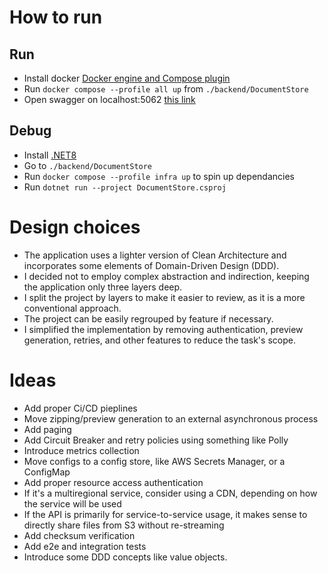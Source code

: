 # How to run
## Run
* Install docker <a href="https://docs.docker.com/desktop/">Docker engine and Compose plugin</a></br>
* Run `docker compose --profile all up` from `./backend/DocumentStore`
* Open swagger on localhost:5062 <a href="http://localhost:5204/swagger/index.html">this link</a> 

## Debug
* Install <a href="https://dotnet.microsoft.com/en-us/download/dotnet/8.0">.NET8</a></br>
* Go to  `./backend/DocumentStore`
* Run `docker compose --profile infra up` to spin up dependancies
* Run `dotnet run --project DocumentStore.csproj`

# Design choices
* The application uses a lighter version of Clean Architecture and incorporates some elements of Domain-Driven Design (DDD). 
* I decided not to employ complex abstraction and indirection, keeping the application only three layers deep. 
* I split the project by layers to make it easier to review, as it is a more conventional approach. 
* The project can be easily regrouped by feature if necessary. 
* I simplified the implementation by removing authentication, preview generation, retries, and other features to reduce the task's scope.

# Ideas
* Add proper Ci/CD pieplines
* Move zipping/preview generation to an external asynchronous process
* Add paging
* Add Circuit Breaker and retry policies using something like Polly
* Introduce metrics collection
* Move configs to a config store, like AWS Secrets Manager, or a ConfigMap
* Add proper resource access authentication
* If it's a multiregional service, consider using a CDN, depending on how the service will be used
* If the API is primarily for service-to-service usage, it makes sense to directly share files from S3 without re-streaming
* Add checksum verification
* Add e2e and integration tests
* Introduce some DDD concepts like value objects.
